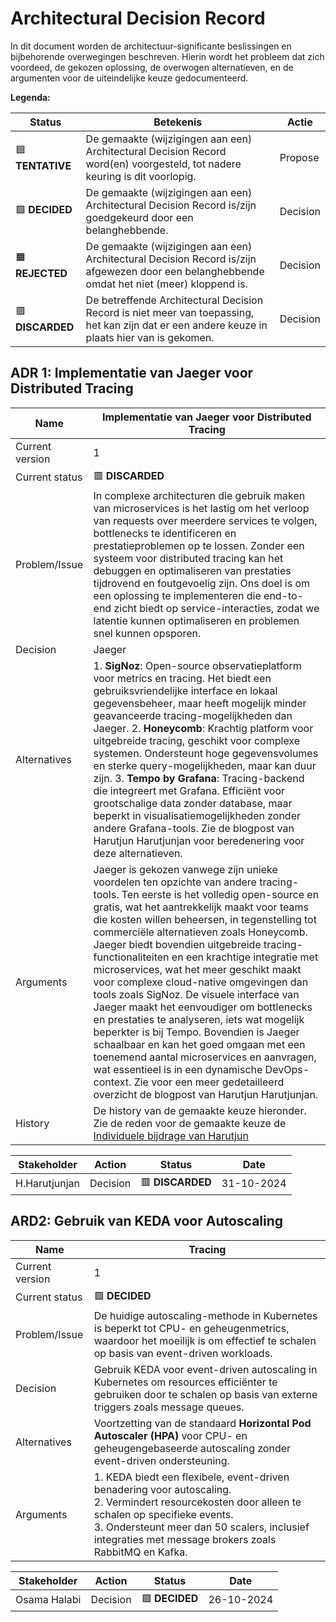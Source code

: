 # Architectural Decision Record

In dit document worden de architectuur-significante beslissingen en bijbehorende overwegingen beschreven. Hierin wordt het probleem dat zich voordeed, de gekozen oplossing, de overwogen alternatieven, en de argumenten voor de uiteindelijke keuze gedocumenteerd.

**Legenda:**

| Status     | Betekenis                                                                                                                      | Actie     |
|------------|---------------------------------------------------------------------------------------------------------------------------------|-----------|
|🟦 **TENTATIVE**  | De gemaakte (wijzigingen aan een) Architectural Decision Record word(en) voorgesteld, tot nadere keuring is dit voorlopig.      | Propose   |
|🟩 **DECIDED**    | De gemaakte (wijzigingen aan een) Architectural Decision Record is/zijn goedgekeurd door een belanghebbende.                    | Decision  |
|🟧 **REJECTED**   | De gemaakte (wijzigingen aan een) Architectural Decision Record is/zijn afgewezen door een belanghebbende omdat het niet (meer) kloppend is. | Decision |
|🟥 **DISCARDED**  | De betreffende Architectural Decision Record is niet meer van toepassing, het kan zijn dat er een andere keuze in plaats hier van is gekomen. | Decision |

## ADR 1: Implementatie van Jaeger voor Distributed Tracing

| Name              | Implementatie van Jaeger voor Distributed Tracing               |
|-------------------|-----------------------------------------------------------------|
| Current version   | 1                                                                 |
| Current status    | 🟥 **DISCARDED**                                                                |
| Problem/Issue     | In complexe architecturen die gebruik maken van microservices is het lastig om het verloop van requests over meerdere services te volgen, bottlenecks te identificeren en prestatieproblemen op te lossen. Zonder een systeem voor distributed tracing kan het debuggen en optimaliseren van prestaties tijdrovend en foutgevoelig zijn. Ons doel is om een oplossing te implementeren die end-to-end zicht biedt op service-interacties, zodat we latentie kunnen optimaliseren en problemen snel kunnen opsporen.                                                               |
| Decision          | Jaeger                                                                 |
| Alternatives      | 1. **SigNoz**: Open-source observatieplatform voor metrics en tracing. Het biedt een gebruiksvriendelijke interface en lokaal gegevensbeheer, maar heeft mogelijk minder geavanceerde tracing-mogelijkheden dan Jaeger. 2. **Honeycomb**: Krachtig platform voor uitgebreide tracing, geschikt voor complexe systemen. Ondersteunt hoge gegevensvolumes en sterke query-mogelijkheden, maar kan duur zijn. 3. **Tempo by Grafana**: Tracing-backend die integreert met Grafana. Efficiënt voor grootschalige data zonder database, maar beperkt in visualisatiemogelijkheden zonder andere Grafana-tools. Zie de blogpost van Harutjun Harutjunjan voor beredenering voor deze alternatieven. |
| Arguments         |   Jaeger is gekozen vanwege zijn unieke voordelen ten opzichte van andere tracing-tools. Ten eerste is het volledig open-source en gratis, wat het aantrekkelijk maakt voor teams die kosten willen beheersen, in tegenstelling tot commerciële alternatieven zoals Honeycomb. Jaeger biedt bovendien uitgebreide tracing-functionaliteiten en een krachtige integratie met microservices, wat het meer geschikt maakt voor complexe cloud-native omgevingen dan tools zoals SigNoz. De visuele interface van Jaeger maakt het eenvoudiger om bottlenecks en prestaties te analyseren, iets wat mogelijk beperkter is bij Tempo. Bovendien is Jaeger schaalbaar en kan het goed omgaan met een toenemend aantal microservices en aanvragen, wat essentieel is in een dynamische DevOps-context. Zie voor een meer gedetailleerd overzicht de blogpost van Harutjun Harutjunjan. |
| History | De history van de gemaakte keuze hieronder. Zie de reden voor de gemaakte keuze de [Individuele bijdrage van Harutjun](/docs/Harutjun-Harutjunjan.md) |

| **Stakeholder** | **Action**           | **Status**        | **Date**         |
|-----------------|---------------------|-------------------|------------------|
| H.Harutjunjan   | Decision             | 🟥 **DISCARDED**          | 31-10-2024|


## ARD2: Gebruik van KEDA voor Autoscaling

| Name              | Tracing                                                   |
|-------------------|-----------------------------------------------------------|
| Current version   | 1                                                         |
| Current status    | 🟩 **DECIDED**                                            |
| Problem/Issue     | De huidige autoscaling-methode in Kubernetes is beperkt tot CPU- en geheugenmetrics, waardoor het moeilijk is om effectief te schalen op basis van event-driven workloads. |
| Decision          | Gebruik KEDA voor event-driven autoscaling in Kubernetes om resources efficiënter te gebruiken door te schalen op basis van externe triggers zoals message queues. |
| Alternatives      | Voortzetting van de standaard **Horizontal Pod Autoscaler (HPA)** voor CPU- en geheugengebaseerde autoscaling zonder event-driven ondersteuning. |
| Arguments         | 1. KEDA biedt een flexibele, event-driven benadering voor autoscaling.<br>2. Vermindert resourcekosten door alleen te schalen op specifieke events.<br>3. Ondersteunt meer dan 50 scalers, inclusief integraties met message brokers zoals RabbitMQ en Kafka. |

| **Stakeholder**  | **Action**           | **Status**        | **Date**        |
|------------------|----------------------|-------------------|-----------------|
| Osama Halabi     | Decision             | 🟩 **DECIDED**    | 26-10-2024      |

